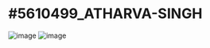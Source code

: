 # \#5610499\_ATHARVA-SINGH

<img src = "C:\\Users\\tiwar\\OneDrive\\Desktop\\Quiz Scorecard Agile.png" alt="image">

<img src = "C:\\Users\\tiwar\\OneDrive\\Desktop\\git certificate jpg.png" alt="image">

